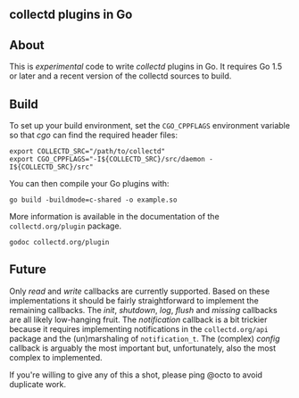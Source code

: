 ## collectd plugins in Go

## About

This is _experimental_ code to write _collectd_ plugins in Go. It requires Go
1.5 or later and a recent version of the collectd sources to build.

## Build

To set up your build environment, set the `CGO_CPPFLAGS` environment variable
so that _cgo_ can find the required header files:

    export COLLECTD_SRC="/path/to/collectd"
    export CGO_CPPFLAGS="-I${COLLECTD_SRC}/src/daemon -I${COLLECTD_SRC}/src"

You can then compile your Go plugins with:

    go build -buildmode=c-shared -o example.so

More information is available in the documentation of the `collectd.org/plugin`
package.

    godoc collectd.org/plugin

## Future

Only *read* and *write* callbacks are currently supported. Based on these
implementations it should be fairly straightforward to implement the remaining
callbacks. The *init*, *shutdown*, *log*, *flush* and *missing* callbacks are
all likely low-hanging fruit. The *notification* callback is a bit trickier
because it requires implementing notifications in the `collectd.org/api` package
and the (un)marshaling of `notification_t`. The (complex) *config* callback is
arguably the most important but, unfortunately, also the most complex to
implemented.

If you're willing to give any of this a shot, please ping @octo to avoid
duplicate work.
